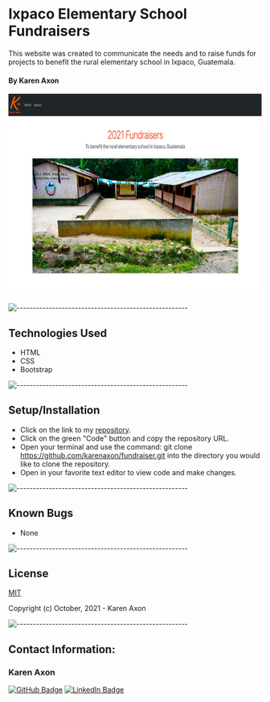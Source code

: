 # Ixpaco Elementary School Fundraisers
This website was created to communicate the needs and to raise funds for projects to benefit the rural elementary school in Ixpaco, Guatemala.
#### By Karen Axon

<p align="center">
<img src="images/website-pic.jpg" height="400px"></p>

![-----------------------------------------------------](https://raw.githubusercontent.com/andreasbm/readme/master/assets/lines/aqua.png)

## Technologies Used
* HTML
* CSS
* Bootstrap

![-----------------------------------------------------](https://raw.githubusercontent.com/andreasbm/readme/master/assets/lines/aqua.png)

## Setup/Installation
* Click on the link to my [repository](https://github.com/karenaxon/fundraiser.git).
* Click on the green "Code" button and copy the repository URL.
* Open your terminal and use the command: git clone https://github.com/karenaxon/fundraiser.git into the directory you would like to clone the repository.
* Open in your favorite text editor to view code and make changes.

![-----------------------------------------------------](https://raw.githubusercontent.com/andreasbm/readme/master/assets/lines/aqua.png)

## Known Bugs
* None

![-----------------------------------------------------](https://raw.githubusercontent.com/andreasbm/readme/master/assets/lines/aqua.png)

## License

[MIT](https://choosealicense.com/licenses/mit/)

Copyright (c) October, 2021 - Karen Axon

![-----------------------------------------------------](https://raw.githubusercontent.com/andreasbm/readme/master/assets/lines/aqua.png)


## Contact Information:

<h3>Karen Axon</h3>

[![GitHub Badge](https://img.shields.io/badge/GitHub-100000?style=for-the-badge&logo=github&logoColor=white)](https://github.com/karenaxon)
[![LinkedIn Badge](https://img.shields.io/badge/LinkedIn-0077B5?style=for-the-badge&logo=linkedin&logoColor=white)](https://www.linkedin.com/in/kaxon)
